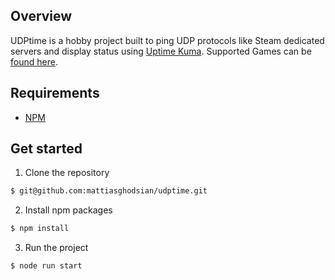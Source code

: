 ## Overview
UDPtime is a hobby project built to ping UDP protocols like Steam dedicated servers and display status using <a href="https://github.com/louislam/uptime-kuma" target="_new">Uptime Kuma</a>. Supported Games can be [found here](https://github.com/gamedig/node-gamedig).


## Requirements
- [NPM](https://www.npmjs.com/get-npm)

## Get started
1. Clone the repository
  ```sh
  $ git@github.com:mattiasghodsian/udptime.git
  ```
2. Install npm packages
  ```sh
  $ npm install
  ```
3. Run the project
  ```sh
  $ node run start
  ```